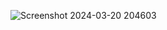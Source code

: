 ![Screenshot 2024-03-20 204603](https://github.com/Amisha0971/GIVE-US-RATING-HTML-CSS-JS/assets/136344215/fe4d98aa-eb44-4dd0-9508-70a4aba1cf07)
